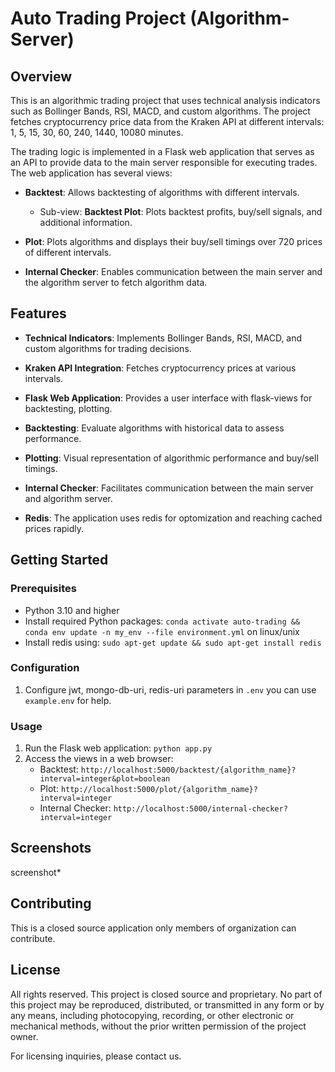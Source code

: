 # Auto Trading Project (Algorithm-Server)

## Overview

This is an algorithmic trading project that uses technical analysis indicators such as Bollinger Bands, RSI, MACD, and custom algorithms. The project fetches cryptocurrency price data from the Kraken API at different intervals: 1, 5, 15, 30, 60, 240, 1440, 10080 minutes.

The trading logic is implemented in a Flask web application that serves as an API to provide data to the main server responsible for executing trades. The web application has several views:

- **Backtest**: Allows backtesting of algorithms with different intervals.
  - Sub-view: **Backtest Plot**: Plots backtest profits, buy/sell signals, and additional information.

- **Plot**: Plots algorithms and displays their buy/sell timings over 720 prices of different intervals.

- **Internal Checker**: Enables communication between the main server and the algorithm server to fetch algorithm data.

## Features

- **Technical Indicators**: Implements Bollinger Bands, RSI, MACD, and custom algorithms for trading decisions.
  
- **Kraken API Integration**: Fetches cryptocurrency prices at various intervals.

- **Flask Web Application**: Provides a user interface with flask-views for backtesting, plotting.

- **Backtesting**: Evaluate algorithms with historical data to assess performance.

- **Plotting**: Visual representation of algorithmic performance and buy/sell timings.

- **Internal Checker**: Facilitates communication between the main server and algorithm server.

- **Redis**: The application uses redis for optomization and reaching cached prices rapidly.

## Getting Started

### Prerequisites

- Python 3.10 and higher
- Install required Python packages: `conda activate auto-trading && conda env update -n my_env --file environment.yml` on linux/unix
- Install redis using: `sudo apt-get update && sudo apt-get install redis `

### Configuration

1. Configure jwt, mongo-db-uri, redis-uri parameters in `.env` you can use `example.env` for help.

### Usage

1. Run the Flask web application: `python app.py`
2. Access the views in a web browser:
   - Backtest: `http://localhost:5000/backtest/{algorithm_name}?interval=integer&plot=boolean`
   - Plot: `http://localhost:5000/plot/{algorithm_name}?interval=integer`
   - Internal Checker: `http://localhost:5000/internal-checker?interval=integer`

## Screenshots

screenshot*

## Contributing

This is a closed source application only members of organization can contribute.

## License

All rights reserved. This project is closed source and proprietary. No part of this project may be reproduced, distributed, or transmitted in any form or by any means, including photocopying, recording, or other electronic or mechanical methods, without the prior written permission of the project owner.

For licensing inquiries, please contact us.

